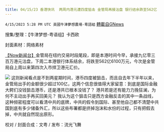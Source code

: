 ```yaml
---
title: 04/15/23 香港快讯  两周内港元遭四度狙击 金管局再接沽盘 银行结余跌至562亿
---
```

`4/15/2023 5:28 PM UTC 英國牛津夢想農場-粵語組` [轉載自GNews](https://gnews.org/articles/1145555)

搜集/整理：【牛津梦想\-粤语组】卡西欧

封面素材：网络素材

  

[【Now新闻台】](https://news.now.com/home/finance/player?newsId=514174)金管局在纽约交易时段尾段，即是本港时间今早，承接九亿零三百万港元沽盘，下周二本港银行体系结余，将跌至562亿6100万元，今次是金管局自上周以来第四次入市捍卫港元汇价。


![](https://i.imgur.com/tpkixnt.png)
这则新闻看点是不到两星期时间，港币四度被狙击，而且自去年下半年以来，金管局出手的金额很少超过100亿，这两个信息很值得大家留意：到底是国际金融大鳄们没钱狙击港币，还是港共已根本没钱了？ 港共若是还有能力力挽狂澜，为何不主动出手再买回美元？ 我认为这个狙击只是西方金融反击的其中一条战线，这种频密程度可以看清中共的底牌，中共的假令到国际、甚至他自己都不清楚中共国到底有多少储备外汇，所以这些布署都是挤掉泡沫和水份的过程，只有把假去掉，中共就自然现出原形。 

  

校对 / 封面合成：文粤 / 发布：流光飞舞

